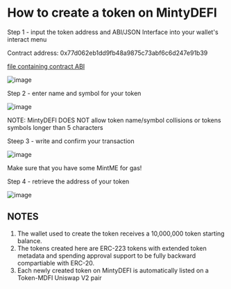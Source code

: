 # How to create a token on MintyDEFI

Step 1 - input the token address and ABI/JSON Interface into your wallet's interact menu

Contract address: 0x77d062eb1dd9fb48a9875c73abf6c6d247e91b39

[file containing contract ABI](https://raw.githubusercontent.com/EUBIToken/MintyDEFI/main/CentralFactory.json)

![image](https://user-images.githubusercontent.com/55774978/123063868-f8f49380-d437-11eb-81ca-afd4e93d51e6.png)

Step 2 - enter name and symbol for your token

![image](https://user-images.githubusercontent.com/55774978/123064187-3f49f280-d438-11eb-983e-1147b5faa01c.png)

NOTE: MintyDEFI DOES NOT allow token name/symbol collisions or tokens symbols longer than 5 characters

Steep 3 - write and confirm your transaction

![image](https://user-images.githubusercontent.com/55774978/123064450-7a4c2600-d438-11eb-96ec-d35784b554b2.png)

Make sure that you have some MintME for gas!

Step 4 - retrieve the address of your token

![image](https://user-images.githubusercontent.com/55774978/123064637-a5cf1080-d438-11eb-8477-8effa1142189.png)

## NOTES

1. The wallet used to create the token receives a 10,000,000 token starting balance.
2. The tokens created here are ERC-223 tokens with extended token metadata and spending approval support to be fully backward compartiable with ERC-20.
3. Each newly created token on MintyDEFI is automatically listed on a Token-MDFI Uniswap V2 pair
